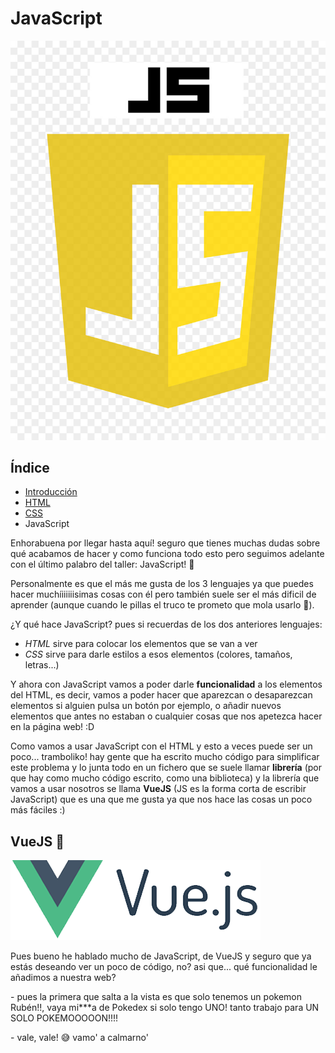 # JavaScript

![JS](resources/JS.jpg)

## Índice

- [Introducción](README.md)
- [HTML](HTML.md)
- [CSS](CSS.md)
- JavaScript

Enhorabuena por llegar hasta aquí! seguro que tienes muchas dudas sobre qué acabamos de hacer y como funciona todo esto pero seguimos adelante con el último palabro del taller: JavaScript! 🙌

Personalmente es que el más me gusta de los 3 lenguajes ya que puedes hacer muchíiiiiiisimas cosas con él pero también suele ser el más dificil de aprender (aunque cuando le pillas el truco te prometo que mola usarlo 🤗).

¿Y qué hace JavaScript? pues si recuerdas de los dos anteriores lenguajes:
- _HTML_ sirve para colocar los elementos que se van a ver
- _CSS_ sirve para darle estilos a esos elementos (colores, tamaños, letras...)

Y ahora con JavaScript vamos a poder darle **funcionalidad** a los elementos del HTML, es decir, vamos a poder hacer que aparezcan o desaparezcan elementos si alguien pulsa un botón por ejemplo, o añadir nuevos elementos que antes no estaban o cualquier cosas que nos apetezca hacer en la página web! :D

Como vamos a usar JavaScript con el HTML y esto a veces puede ser un poco... tramboliko! hay gente que ha escrito mucho código para simplificar este problema y lo junta todo en un fichero que se suele llamar **librería** (por que hay como mucho código escrito, como una biblioteca) y la librería que vamos a usar nosotros se llama **VueJS** (JS es la forma corta de escribir JavaScript) que es una que me gusta ya que nos hace las cosas un poco más fáciles :)

## VueJS 🖖

![vuejs](resources/vue.png)

Pues bueno he hablado mucho de JavaScript, de VueJS y seguro que ya estás deseando ver un poco de código, no? asi que... qué funcionalidad le añadimos a nuestra web?

\- pues la primera que salta a la vista es que solo tenemos un pokemon Rubén!!, vaya mi***a de Pokedex si solo tengo UNO! tanto trabajo para UN SOLO POKEMOOOOON!!!!

\- vale, vale! 😅 vamo' a calmarno'